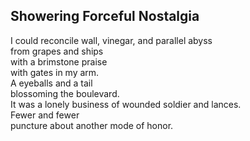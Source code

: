 Showering Forceful Nostalgia
----------------------------
I could reconcile wall, vinegar, and parallel abyss  
from grapes and ships  
with a brimstone praise  
with gates in my arm.  
A eyeballs and a tail  
blossoming the boulevard.  
It was a lonely business of wounded soldier and lances.  
Fewer and fewer  
puncture about another mode of honor.  
